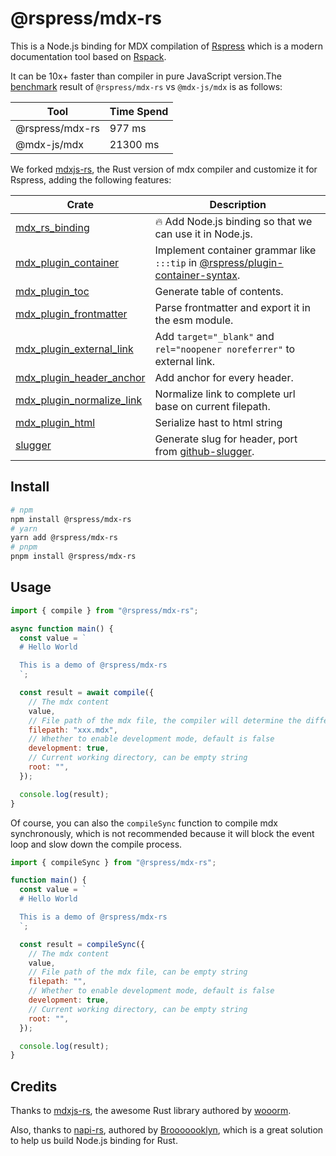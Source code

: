 # @rspress/mdx-rs

This is a Node.js binding for MDX compilation of [Rspress](https://rspress.dev) which is a modern documentation tool based on [Rspack](https://www.rspack.org/).

It can be 10x+ faster than compiler in pure JavaScript version.The [benchmark](./benches/index.mjs) result of `@rspress/mdx-rs` vs `@mdx-js/mdx` is as follows:

| Tool            | Time Spend |
| --------------- | ---------- |
| @rspress/mdx-rs | 977 ms     |
| @mdx-js/mdx     | 21300 ms   |

We forked [mdxjs-rs](https://github.com/wooorm/mdxjs-rs), the Rust version of mdx compiler and customize it for Rspress, adding the following features:

| Crate                                                       | Description                                                                                                                                                                               |
| ----------------------------------------------------------- | ----------------------------------------------------------------------------------------------------------------------------------------------------------------------------------------- |
| [mdx_rs_binding](./crates/binding)                          | 🔥 Add Node.js binding so that we can use it in Node.js.                                                                                                                                  |
| [mdx_plugin_container](./crates/plugin_container)           | Implement container grammar like `:::tip` in [@rspress/plugin-container-syntax](https://github.com/web-infra-dev/rspress/blob/main/packages/plugin-container-syntax/src/remarkPlugin.ts). |
| [mdx_plugin_toc](./crates/plugin_toc)                       | Generate table of contents.                                                                                                                                                               |
| [mdx_plugin_frontmatter](./crates/plugin_frontmatter)       | Parse frontmatter and export it in the esm module.                                                                                                                                        |
| [mdx_plugin_external_link](./crates/plugin_external_link)   | Add `target="_blank"` and `rel="noopener noreferrer"` to external link.                                                                                                                   |
| [mdx_plugin_header_anchor](./crates/plugin_header_anchor)   | Add anchor for every header.                                                                                                                                                              |
| [mdx_plugin_normalize_link](./crates/plugin_normalize_link) | Normalize link to complete url base on current filepath.                                                                                                                                  |
| [mdx_plugin_html](./crates/plugin_html)                     | Serialize hast to html string                                                                                                                                                             |
| [slugger](./crates/slugger)                                 | Generate slug for header, port from [github-slugger](https://github.com/Flet/github-slugger).                                                                                             |

## Install

```bash
# npm
npm install @rspress/mdx-rs
# yarn
yarn add @rspress/mdx-rs
# pnpm
pnpm install @rspress/mdx-rs
```

## Usage

```js
import { compile } from "@rspress/mdx-rs";

async function main() {
  const value = `
  # Hello World

  This is a demo of @rspress/mdx-rs
  `;

  const result = await compile({
    // The mdx content
    value,
    // File path of the mdx file, the compiler will determine the different syntax(md/mdx) based on the file extension
    filepath: "xxx.mdx",
    // Whether to enable development mode, default is false
    development: true,
    // Current working directory, can be empty string
    root: "",
  });

  console.log(result);
}
```

Of course, you can also the `compileSync` function to compile mdx synchronously, which is not recommended because it will block the event loop and slow down the compile process.

```js
import { compileSync } from "@rspress/mdx-rs";

function main() {
  const value = `
  # Hello World

  This is a demo of @rspress/mdx-rs
  `;

  const result = compileSync({
    // The mdx content
    value,
    // File path of the mdx file, can be empty string
    filepath: "",
    // Whether to enable development mode, default is false
    development: true,
    // Current working directory, can be empty string
    root: "",
  });

  console.log(result);
}
```

## Credits

Thanks to [mdxjs-rs](https://github.com/wooorm/mdxjs-rs), the awesome Rust library authored by [wooorm](https://github.com/wooorm).

Also, thanks to [napi-rs](https://github.com/napi-rs/napi-rs), authored by [Brooooooklyn](https://github.com/Brooooooklyn), which is a great solution to help us build Node.js binding for Rust.
